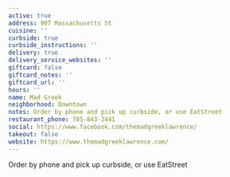 ```yaml
---
active: true
address: 907 Massachusetts St
cuisine: ''
curbside: true
curbside_instructions: ''
delivery: true
delivery_service_websites: ''
giftcard: false
giftcard_notes: ''
giftcard_url: ''
hours: ''
name: Mad Greek
neighborhood: Downtown
notes: Order by phone and pick up curbside, or use EatStreet
restaurant_phone: 785-843-2441
social: https://www.facebook.com/themadgreeklawrence/
takeout: false
website: https://www.themadgreeklawrence.com/
---
```


Order by phone and pick up curbside, or use EatStreet